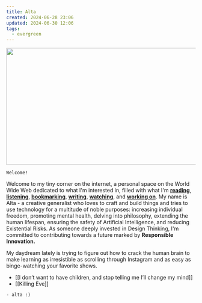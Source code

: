 ```yaml
---
title: Alta
created: 2024-06-28 23:06
updated: 2024-06-30 12:06
tags:
  - evergreen
---
```


<img src=".banner.svg" width="1200px" height="311px">

```poetry
Welcome!
```

Welcome to my tiny corner on the internet, a personal space on the World Wide Web dedicated to what I'm interested in, filled with what I'm **[reading](https://altaficial.com/mosaic)**, **[listening](https://altaficial.com/mosaic)**, **[bookmarking](https://altaficial.com/mosaic)**, **[writing](https://altaficial.com/writings)**, **[watching](https://altaficial.com/mosaic)**, and **[working on](https://altaficial.com/projects)**. My name is Alta - a creative generalist who loves to craft and build things and tries to use technology for a multitude of noble purposes: increasing individual freedom, promoting mental health, delving into philosophy, extending the human lifespan, ensuring the safety of Artificial Intelligence, and reducing Existential Risks. As someone deeply invested in Design Thinking, I'm committed to contributing towards a future marked by **Responsible Innovation.**

My daydream lately is trying to figure out how to crack the human brain to make learning as irresistible as scrolling through Instagram and as easy as binge-watching your favorite shows.

- [[I don’t want to have children, and stop telling me I’ll change my mind]]
- [[Killing Eve]]

```poetry
- alta :)
```
